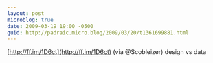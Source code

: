 ```yaml
---
layout: post
microblog: true
date: 2009-03-19 19:00 -0500
guid: http://padraic.micro.blog/2009/03/20/t1361699881.html
---
```

[http://ff.im/1D6ct](http://ff.im/1D6ct) (via @Scobleizer) design vs data
